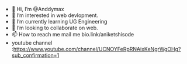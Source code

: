- 👋 Hi, I’m @Anddymax
- 👀 I’m interested in web devlopment.
- 🌱 I’m currently learning UG Engineering
- 💞️ I’m looking to collaborate on web.
- 📫 How to reach me mail me bio.link/aniketshisode
- youtube channel :https://www.youtube.com/channel/UCNOYFeRpRNAixKeNgrWgOHg?sub_confirmation=1

<!---
Anddymax/Anddymax is a ✨ special ✨ repository because its `README.md` (this file) appears on your GitHub profile.
You can click the Preview link to take a look at your changes.
--->
